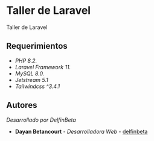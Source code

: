 # Taller de Laravel

Taller de Laravel

## Requerimientos

* _PHP 8.2._
* _Laravel Framework 11._
* _MySQL 8.0._
* _Jetstream 5.1_
* _Tailwindcss ^3.4.1_

## Autores

_Desarrollado por DelfinBeta_

* **Dayan Betancourt** - *Desarrolladora Web* - [delfinbeta](https://github.com/delfinbeta)
